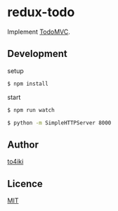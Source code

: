 redux-todo
==========

Implement [TodoMVC](http://todomvc.com/).  

## Development

setup

```sh
$ npm install
```

start

```sh
$ npm run watch
```

```sh
$ python -m SimpleHTTPServer 8000
```

## Author

[to4iki](https://github.com/to4iki)

## Licence

[MIT](http://to4iki.mit-license.org/)
